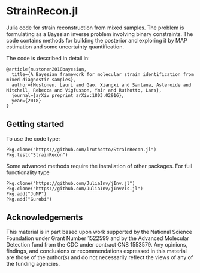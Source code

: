 # StrainRecon.jl
Julia code for strain reconstruction from mixed samples. 
The problem is formulating as a Bayesian inverse problem involving binary constraints. 
The code contains methods for building the posterior and exploring it by MAP estimation and some uncertainty quantification.  

The code is described in detail in:

```
@article{mustonen2018bayesian,
  title={A Bayesian framework for molecular strain identification from mixed diagnostic samples},
  author={Mustonen, Lauri and Gao, Xiangxi and Santana, Asteroide and Mitchell, Rebecca and Vigfusson, Ymir and Ruthotto, Lars},
  journal={arXiv preprint arXiv:1803.02916},
  year={2018}
}
```

## Getting started
To use the code type:

```
Pkg.clone("https://github.com/lruthotto/StrainRecon.jl")
Pkg.test("StrainRecon")
```

Some advanced methods require the installation of other packages. For full functionality type 

```
Pkg.clone("https://github.com/JuliaInv/jInv.jl")
Pkg.clone("https://github.com/JuliaInv/jInvVis.jl")
Pkg.add("JuMP")
Pkg.add("Gurobi")
```

## Acknowledgements
This material is in part based upon work supported by the National Science Foundation under Grant Number 1522599 and by the Advanced Molecular Detection fund from the CDC under contract CNS 1553579. 
Any opinions, findings, and conclusions or recommendations expressed in this material are those of the author(s) and do not necessarily reflect the views of any of the funding agencies.
